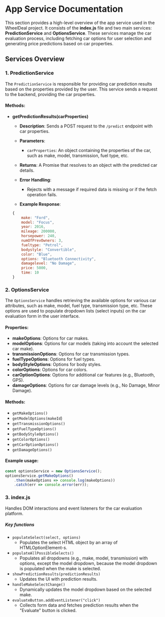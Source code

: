 # App Service Documentation

This section provides a high-level overview of the app service used in the WheelDeal project. It consists of the **index.js** file and two main services: **PredictionService** and **OptionsService**. These services manage the car evaluation process, including fetching car options for user selection and generating price predictions based on car properties.

## Services Overview

### 1. **PredictionService**

The `PredictionService` is responsible for providing car prediction results based on the properties provided by the user. This service sends a request to the backend, providing the car properties.

#### Methods:

- **getPredictionResults(carProperties)**
    - **Description**: Sends a POST request to the `/predict` endpoint with car properties.
    - **Parameters**: 
        - `carProperties`: An object containing the properties of the car, such as make, model, transmission, fuel type, etc.
    - **Returns**: A Promise that resolves to an object with the predicted car details.
    - **Error Handling**:
        - Rejects with a message if required data is missing or if the fetch operation fails.

    - **Example Response**:
    ```javascript
    {
        make: "Ford",
        model: "Focus",
        year: 2016,
        mileage: 200000,
        horsepower: 240,
        numOfPrevOwners: 3,
        fueltype: "Petrol",
        bodystyle: "Convertible",
        color: "Blue",
        options: "Bluetooth Connectivity",
        damagelevel: "No Damage",
        price: 5000,
        time: 10
    }
    ```

### 2. **OptionsService**

The `OptionsService` handles retrieving the available options for various car attributes, such as make, model, fuel type, transmission type, etc. These options are used to populate dropdown lists (select inputs) on the car evaluation form in the user interface.

#### Properties:

- **makeOptions**: Options for car makes.
- **modelOptions**: Options for car models (taking into account the selected car make).
- **transmissionOptions**: Options for car transmission types.
- **fuelTypeOptions**: Options for fuel types.
- **bodyStyleOptions**: Options for body styles.
- **colorOptions**: Options for car colors.
- **carOptionOptions**: Options for additional car features (e.g., Bluetooth, GPS).
- **damageOptions**: Options for car damage levels (e.g., No Damage, Minor Damage).

#### Methods:

- `getMakeOptions()`
- `getModelOptions(makeId`)
- `getTransmissionOptions()`
- `getFuelTypeOptions()`
- `getBodyStyleOptions()`
- `getColorOptions()`
- `getCarOptionOptions()`
- `getDamageOptions()`

#### Example usage: 
```javascript
const optionsService = new OptionsService();
optionsService.getMakeOptions()
    .then(makeOptions => console.log(makeOptions))
    .catch(err => console.error(err));
```

### 3. **index.js**
Handles DOM interactions and event listeners for the car evaluation platform.

##### Key functions

- `populateSelect(select, options)`
    - Populates the select HTML object by an array of HTMLOptionElement-s.
- `populateAllPossibleSelects()`
    - Populates all dropdowns (e.g., make, model, transmission) with options, except the model dropdown, because the model dropdown is populated when the make is selected.
- `showPredictionResults(predictionResults)`
    - Updates the UI with prediction results.
- `handleMakeSelectChange()`
    - Dynamically updates the model dropdown based on the selected make.
- `evaluateButton.addEventListener("click")`
    - Collects form data and fetches prediction results when the "Evaluate" button is clicked.